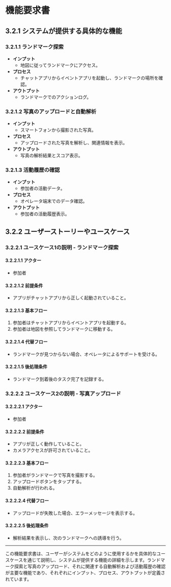 # 機能要求書

## 3.2.1 システムが提供する具体的な機能

### 3.2.1.1 ランドマーク探索
- **インプット**
  - 地図に従ってランドマークにアクセス。
- **プロセス**
  - チャットアプリからイベントアプリを起動し、ランドマークの場所を確認。
- **アウトプット**
  - ランドマークでのアクションログ。

### 3.2.1.2 写真のアップロードと自動解析
- **インプット**
  - スマートフォンから撮影された写真。
- **プロセス**
  - アップロードされた写真を解析し、関連情報を表示。
- **アウトプット**
  - 写真の解析結果とスコア表示。

### 3.2.1.3 活動履歴の確認
- **インプット**
  - 参加者の活動データ。
- **プロセス**
  - オペレータ端末でのデータ確認。
- **アウトプット**
  - 参加者の活動履歴表示。

## 3.2.2 ユーザーストーリーやユースケース

### 3.2.2.1 ユースケース1の説明 - ランドマーク探索

#### 3.2.2.1.1 アクター
- 参加者

#### 3.2.2.1.2 前提条件
- アプリがチャットアプリから正しく起動されていること。

#### 3.2.2.1.3 基本フロー
1. 参加者はチャットアプリからイベントアプリを起動する。
2. 参加者は地図を参照してランドマークに移動する。

#### 3.2.2.1.4 代替フロー
- ランドマークが見つからない場合、オペレータによるサポートを受ける。

#### 3.2.2.1.5 後処理条件
- ランドマーク到着後のタスク完了を記録する。

### 3.2.2.2 ユースケース2の説明 - 写真アップロード

#### 3.2.2.2.1 アクター
- 参加者

#### 3.2.2.2.2 前提条件
- アプリが正しく動作していること。
- カメラアクセスが許可されていること。

#### 3.2.2.2.3 基本フロー
1. 参加者がランドマークで写真を撮影する。
2. アップロードボタンをタップする。
3. 自動解析が行われる。

#### 3.2.2.2.4 代替フロー
- アップロードが失敗した場合、エラーメッセージを表示する。

#### 3.2.2.2.5 後処理条件
- 解析結果を表示し、次のランドマークへの誘導を行う。

---

この機能要求書は、ユーザーがシステムをどのように使用するかを具体的なユースケースを通じて説明し、システムが提供する機能の詳細を示します。ランドマーク探索と写真のアップロード、それに関連する自動解析および活動履歴の確認が主要な機能であり、それぞれにインプット、プロセス、アウトプットが定義されています。